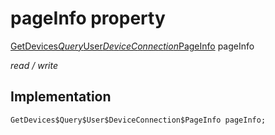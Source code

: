 


# pageInfo property






[GetDevices$Query$User$DeviceConnection$PageInfo](../../graphql_devices_devices_query.graphql/GetDevices$Query$User$DeviceConnection$PageInfo-class.md) pageInfo
  
_read / write_






## Implementation

```dart
GetDevices$Query$User$DeviceConnection$PageInfo pageInfo;


```







